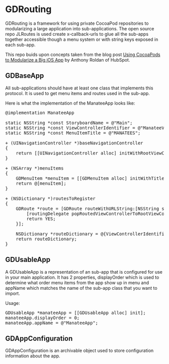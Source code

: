 GDRouting
=========

GDRouting is a framework for using private CocoaPod repositories to modularizing a large application into sub-applications. The open source repo JLRoutes is used create x-callback-urls to glue all the sub-apps together accessible though a menu system or with string keys exposed in each sub-app.

This repo buids upon concepts taken from the blog post <a href="http://dev.hubspot.com/blog/architecting-a-large-ios-app-with-cocoapods">Using CocoaPods to Modularize a Big iOS App</a> by Anthony Roldan of HubSpot.

<h2>GDBaseApp</h2>
All sub-applications should have at least one class that implements this protocol. It is used to get menu items and routes used in the sub-app.

Here is what the implementation of the ManateeApp looks like:
<pre>
@implementation ManateeApp

static NSString *const StoryboardName = @"Main";
static NSString *const ViewControllerIdentifier = @"ManateeViewController";
static NSString *const MenuItemTitle = @"MANATEES";

+ (UINavigationController *)baseNavigationController
{
	return [[UINavigationController alloc] initWithRootViewController:[UIStoryboard instantiateViewControllerWithIdentifier:ViewControllerIdentifier andStoryboardName:StoryboardName]];
}

+ (NSArray *)menuItems
{
	GDMenuItem *menuItem = [[GDMenuItem alloc] initWithTitle:MenuItemTitle andIconImageName:nil];
	return @[menuItem];
}

+ (NSDictionary *)routesToRegister
{
	GDRoute *route = [GDRoute routeWithURLString:[NSString stringWithFormat:@"/%@", ViewControllerIdentifier] andAction: ^BOOL (id <GDRoutingDelegate> routingDelegate, NSString *urlString, NSDictionary *parameters) {
	    [routingDelegate popRoutedViewControllerToRootViewController:YES parameters:nil];
	    return YES;
	}];

    NSDictionary *routeDictionary = @{ViewControllerIdentifier : route};
	return routeDictionary;
}
</pre>

<h2>GDUsableApp</h2>

A GDUsableApp is a representation of an sub-app that is configured for use in your main application. It has 2 properties, displayOrder which is used to determine what order menu items from the app show up in menu and appName which matches the name of the sub-app class that you want to import.

Usage:

<pre>
GDUsableApp *manateeApp = [[GDUsableApp alloc] init];
manateeApp.displayOrder = 0;
manateeApp.appName = @"ManateeApp";
</pre>

<h2>GDAppConfiguration</h2>

GDAppConfiguration is an archivable object used to store configuration information about the app. 
